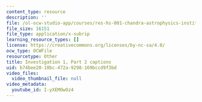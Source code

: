 ```yaml
---
content_type: resource
description: ''
file: /ol-ocw-studio-app/courses/res-hs-001-chandra-astrophysics-institute/I-yXEMOwOz4_captions.webvtt
file_size: 16151
file_type: application/x-subrip
learning_resource_types: []
license: https://creativecommons.org/licenses/by-nc-sa/4.0/
ocw_type: OCWFile
resourcetype: Other
title: Investigation 1, Part 2 captions
uid: b74bee20-10bc-472a-9298-169bccd9f3bd
video_files:
  video_thumbnail_file: null
video_metadata:
  youtube_id: I-yXEMOwOz4
---
```

